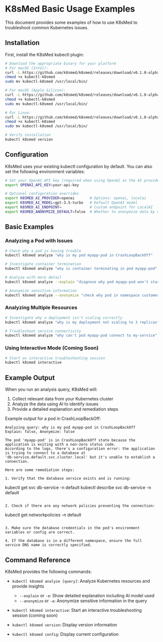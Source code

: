 # K8sMed Basic Usage Examples

This document provides some examples of how to use K8sMed to troubleshoot common Kubernetes issues.

## Installation

First, install the K8sMed kubectl plugin:

```bash
# Download the appropriate binary for your platform
# For macOS (Intel):
curl -L https://github.com/k8smed/k8smed/releases/download/v0.1.0-alpha/kubectl-k8smed_darwin_amd64 -o kubectl-k8smed
chmod +x kubectl-k8smed
sudo mv kubectl-k8smed /usr/local/bin/

# For macOS (Apple Silicon):
curl -L https://github.com/k8smed/k8smed/releases/download/v0.1.0-alpha/kubectl-k8smed_darwin_arm64 -o kubectl-k8smed
chmod +x kubectl-k8smed
sudo mv kubectl-k8smed /usr/local/bin/

# For Linux:
curl -L https://github.com/k8smed/k8smed/releases/download/v0.1.0-alpha/kubectl-k8smed_linux_amd64 -o kubectl-k8smed
chmod +x kubectl-k8smed
sudo mv kubectl-k8smed /usr/local/bin/

# Verify installation
kubectl k8smed version
```

## Configuration

K8sMed uses your existing kubectl configuration by default. You can also set the following environment variables:

```bash
# Set your OpenAI API key (required when using OpenAI as the AI provider)
export OPENAI_API_KEY=your-api-key

# Optional configuration overrides
export K8SMED_AI_PROVIDER=openai       # Options: openai, localai
export K8SMED_AI_MODEL=gpt-3.5-turbo   # Default OpenAI model
export K8SMED_AI_ENDPOINT=             # Custom endpoint for LocalAI
export K8SMED_ANONYMIZE_DEFAULT=false  # Whether to anonymize data by default
```

## Basic Examples

### Analyzing a Pod with Issues

```bash
# Check why a pod is having trouble
kubectl k8smed analyze "why is my pod myapp-pod in CrashLoopBackOff"

# Investigate container termination
kubectl k8smed analyze "why is container terminating in pod myapp-pod"

# Analyze with more detail
kubectl k8smed analyze --explain "diagnose why pod myapp-pod won't start"

# Anonymize sensitive information
kubectl k8smed analyze --anonymize "check why pod in namespace customer-data is failing"
```

### Analyzing Multiple Resources

```bash
# Investigate why a deployment isn't scaling correctly
kubectl k8smed analyze "why is my deployment not scaling to 3 replicas"

# Troubleshoot service connectivity
kubectl k8smed analyze "why can't pod myapp-pod connect to my-service"
```

### Using Interactive Mode (Coming Soon)

```bash
# Start an interactive troubleshooting session
kubectl k8smed interactive
```

## Example Output

When you run an analysis query, K8sMed will:

1. Collect relevant data from your Kubernetes cluster
2. Analyze the data using AI to identify issues
3. Provide a detailed explanation and remediation steps

Example output for a pod in CrashLoopBackOff:

```
Analyzing query: why is my pod myapp-pod in CrashLoopBackOff
Explain: false, Anonymize: false

The pod 'myapp-pod' is in CrashLoopBackOff state because the application is exiting with a non-zero status code. 
According to the logs, there's a configuration error: the application is trying to connect to a database at 
'db-service.default.svc.cluster.local' but it's unable to establish a connection.

Here are some remediation steps:

1. Verify that the database service exists and is running:
   ```
   kubectl get svc db-service -n default
   kubectl describe svc db-service -n default
   ```

2. Check if there are any network policies preventing the connection:
   ```
   kubectl get networkpolicies -n default
   ```

3. Make sure the database credentials in the pod's environment variables or config are correct.

4. If the database is in a different namespace, ensure the full service DNS name is correctly specified.
```

## Command Reference

K8sMed provides the following commands:

- `kubectl k8smed analyze [query]`: Analyze Kubernetes resources and provide insights
  - `--explain` or `-e`: Show detailed explanation including AI model used
  - `--anonymize` or `-a`: Anonymize sensitive information in the query

- `kubectl k8smed interactive`: Start an interactive troubleshooting session (coming soon)

- `kubectl k8smed version`: Display version information

- `kubectl k8smed config`: Display current configuration 